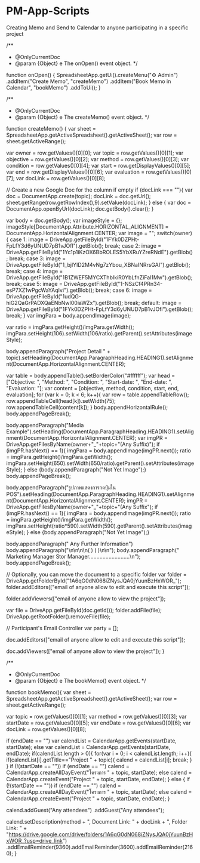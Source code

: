 # PM-App-Scripts
Creating Memo and Send to Calendar to anyone participating in a specific project

/**
* @OnlyCurrentDoc
* @param {Object} e The onOpen() event object.
*/

function onOpen() {
 SpreadsheetApp.getUi().createMenu("⚙️ Admin")
   .addItem("Create Memo", "createMemo")
   .addItem("Book Memo in Calendar", "bookMemo")
   .addToUi();
}

/**
* @OnlyCurrentDoc
* @param {Object} e The createMemo() event object.
*/

function createMemo() {
  var sheet = SpreadsheetApp.getActiveSpreadsheet().getActiveSheet();
  var row = sheet.getActiveRange();

  var owner = row.getValues()[0][0];
  var topic = row.getValues()[0][1];
  var objective = row.getValues()[0][2];
  var method = row.getValues()[0][3];
  var condition = row.getValues()[0][4];
  var start = row.getDisplayValues()[0][5];
  var end = row.getDisplayValues()[0][6];
  var evaluation = row.getValues()[0][7];
  var docLink = row.getValues()[0][8];

  // Create a new Google Doc for the column if empty
  if (docLink === ""){
    var doc = DocumentApp.create(topic);
    docLink = doc.getUrl();
    sheet.getRange(row.getRowIndex(),9).setValue(docLink);
  } else {
    var doc = DocumentApp.openByUrl(docLink);
    doc.getBody().clear();
  }

  var body = doc.getBody();
  var imageStyle = {};
  imageStyle[DocumentApp.Attribute.HORIZONTAL_ALIGNMENT] = DocumentApp.HorizontalAlignment.CENTER;
  var image = "";
  switch(owner){
    case 1:
      image = DriveApp.getFileById("1FYk0DZPHt-FpLfY3d6yUNUD7pB1vJOfl").getBlob();
      break;
    case 2:
      image = DriveApp.getFileById("1Yc1p1iKzOX6BbROLES5YbXRuYZreRNdE").getBlob();
      break;
    case 3:
      image = DriveApp.getFileById("1_bjlYID2M4vNg7zYbou_XBNaINRrsGAI").getBlob();
      break;
    case 4:
      image = DriveApp.getFileById("1B1ZWEF5MYCXThbIkiR0YbLfnZiFal1Mw").getBlob();
      break;
    case 5:
      image = DriveApp.getFileById("1-NSzCf4PRn34-esP7XZ1wPgcWaYAqIvi").getBlob();
      break;
    case 6:
      image = DriveApp.getFileById("1udQG-hiG2QaGrPADXQaENbNwI00iaWZx").getBlob();
      break;
    default:
      image = DriveApp.getFileById("1FYk0DZPHt-FpLfY3d6yUNUD7pB1vJOfl").getBlob();
      break;
  }
  var imgPara = body.appendImage(image);

  var ratio = imgPara.getHeight()/imgPara.getWidth();
  imgPara.setHeight(106).setWidth(106/ratio).getParent().setAttributes(imageStyle);

  body.appendParagraph("Project Detail " + topic).setHeading(DocumentApp.ParagraphHeading.HEADING1).setAlignment(DocumentApp.HorizontalAlignment.CENTER);

  var table = body.appendTable().setBorderColor("#ffffff");
  var head = ["Objective: ", "Method: ", "Condition: ", "Start-date: ", "End-date: ", "Evaluation: "];
  var content = [objective, method, condition, start, end, evaluation];
  for (var k = 0; k < 6; k++){
    var row = table.appendTableRow();
    row.appendTableCell(head[k]).setWidth(75);
    row.appendTableCell(content[k]);
  }
  body.appendHorizontalRule();
  body.appendPageBreak();

  body.appendParagraph("Media Example").setHeading(DocumentApp.ParagraphHeading.HEADING1).setAlignment(DocumentApp.HorizontalAlignment.CENTER);
  var imgPR = DriveApp.getFilesByName(owner+"_"+topic+"(Any Suffix)");
  if (imgPR.hasNext() == 1){
    imgPara = body.appendImage(imgPR.next());
    ratio = imgPara.getHeight()/imgPara.getWidth();
    imgPara.setHeight(650).setWidth(650/ratio).getParent().setAttributes(imageStyle);
  } else {body.appendParagraph("Not Yet Image");}
  body.appendPageBreak();

  body.appendParagraph("รูปภาพแสดงการกดปุ่มใน POS").setHeading(DocumentApp.ParagraphHeading.HEADING1).setAlignment(DocumentApp.HorizontalAlignment.CENTER);
  imgPR = DriveApp.getFilesByName(owner+"_"+topic+"(Any Suffix");
  if (imgPR.hasNext() == 1){
    imgPara = body.appendImage(imgPR.next());
    ratio = imgPara.getHeight()/imgPara.getWidth();
    imgPara.setHeight(ratio*590).setWidth(590).getParent().setAttributes(imageStyle);
  } else {body.appendParagraph("Not Yet Image");}

  body.appendParagraph("  Any Further Information")
  body.appendParagraph("\n\n\n\n(                                                  )                                          (                                                  )\n\n");
  body.appendParagraph("           Marketing Manager                                                        Stor Manager...........................\n");
  body.appendPageBreak();

  // Optionally, you can move the document to a specific folder
  var folder = DriveApp.getFolderById("1A6qG0dN068iZNysJQA0jYuunBzHxWOR_");
  folder.addEditors(["email of anyone allow to edit and execute this script"]);
  
  folder.addViewers(["email of anyone allow to view the project"]);

  var file = DriveApp.getFileById(doc.getId());
  folder.addFile(file);
  DriveApp.getRootFolder().removeFile(file);

  // Participant's Email Controller
  var party = [];

  doc.addEditors(["email of anyone allow to edit and execute this script"]);

  doc.addViewers(["email of anyone allow to view the project"]);
}

/**
* @OnlyCurrentDoc
* @param {Object} e The bookMemo() event object.
*/

function bookMemo(){
  var sheet = SpreadsheetApp.getActiveSpreadsheet().getActiveSheet();
  var row = sheet.getActiveRange();

  var topic = row.getValues()[0][1];
  var method = row.getValues()[0][3];
  var startDate = row.getValues()[0][5];
  var endDate = row.getValues()[0][6];
  var docLink = row.getValues()[0][8];

  if (endDate == "") var calendList = CalendarApp.getEvents(startDate, startDate);
  else var calendList = CalendarApp.getEvents(startDate, endDate);
  if(calendList.length > 0){
    for(var i = 0; i < calendList.length; i++){
      if(calendList[i].getTitle=="Project " + topic){
        calend = calendList[i];
        break;
      }
    }
    if (!(startDate == ""))
      if (endDate == "") calend = CalendarApp.createAllDayEvent("โครงการ " + topic, startDate);
      else calend = CalendarApp.createEvent("Project " + topic, startDate, endDate);
  } else {
    if (!(startDate == ""))
      if (endDate == "") calend = CalendarApp.createAllDayEvent("โครงการ " + topic, startDate);
      else calend = CalendarApp.createEvent("Project " + topic, startDate, endDate);
    }

  calend.addGuest("Any attendees")
  .addGuest("Any attendees");

  calend.setDescription(method + ", Document Link: " + docLink + ", Folder Link: " + "https://drive.google.com/drive/folders/1A6qG0dN068iZNysJQA0jYuunBzHxWOR_?usp=drive_link")
  .addEmailReminder(9360).addEmailReminder(3600).addEmailReminder(2160);
}
